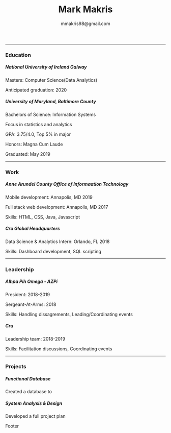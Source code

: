 <link type="text/css" rel="stylesheet" href="/assets/css/bootstrap.css" />
<link type="text/css" rel="stylesheet" href="/assets/css/my.css" />

<header class="fixed-top theHeader">
  <h1>Mark Makris</h1>
  <p>mmakris98@gmail.com</p>
</header>

<div class="container theBody">
  <hr/>
  <h3 class="theTitle">
    Education
  </h3>
  <div class="row">
  <div class="card justify-content-md-center thePiece col-md-6">
    <div class="card-body">
      <h5 class="card-title">National University of Ireland Galway</h5>
      <p class="card-text">Masters: Computer Science(Data Analytics)</p>
      <p class="card-text"> Anticipated graduation: 2020</p>
    </div>
  </div>
  <div class="card justify-content-md-center thePiece col-md-6">
    <div class="card-body">
      <h5 class="card-title">University of Maryland, Baltimore County</h5>
      <p class="card-text">Bachelors of Science: Information Systems</p>
      <p class="card-text">Focus in statistics and analytics</p>
      <p class="card-text">GPA: 3.75/4.0, Top 5% in major</p>
      <p class="card-text">Honors: Magna Cum Laude</p>
      <p class="card-text">Graduated: May 2019</p>
    </div>
  </div>
  </div>
  
  <hr/>
  <h3 class="theTitle">
    Work
  </h3>
  <div class="card justify-content-md-center thePiece">
    <div class="card-body">
      <h5 class="card-title">Anne Arundel County Office of Informaation Technology</h5>
      <p class="card-text">Mobile development: Annapolis, MD 2019</p>
      <p class="card-text">Full stack web development: Annapolis, MD 2017</p>
      <p class="card-text">Skills: HTML, CSS, Java, Javascript</p>
    </div>
  </div>
  <div class="card justify-content-md-center thePiece">
    <div class="card-body">
      <h5 class="card-title">Cru Global Headquarters</h5>
      <p class="card-text">Data Science & Analytics Intern: Orlando, FL 2018</p>
      <p class="card-text">Skills: Dashboard development, SQL scripting</p>
    </div>
  </div>
  
  <hr/>
  <h3 class="theTitle">
    Leadership
  </h3>
  <div class="card thePiece">
    <div class="card-body">
      <h5 class="card-title">Alhpa Pih Omega - AZPi</h5>
      <p class="card-text">President: 2018-2019</p>
      <p class="card-text">Sergeant-At-Arms: 2018</p>
      <p class="card-text">Skills: Handling dissagrements, Leading/Coordinating events</p>
    </div>
  </div>
  <div class="card thePiece">
    <div class="card-body">
      <h5 class="card-title">Cru</h5>
      <p class="card-text">Leadership team: 2018-2019</p>
      <p class="card-text">Skills: Facilitation discussions, Coordinating events</p>
    </div>
  </div>
  
  <hr/>
  <h3 class="theTitle">
    Projects
  </h3>
  <div class="card thePiece">
    <div class="card-body">
      <h5 class="card-title">Functional Database</h5>
      <p class="card-text">Created a database to </p>
    </div>
  </div>
  <div class="card thePiece">
    <div class="card-body">
      <h5 class="card-title">System Analysis & Design</h5>
      <p class="card-text">Developed a full project plan</p>
    </div>
  </div>
</div>

<footer class="fixed-bottom theFooter">
Footer
</footer>
